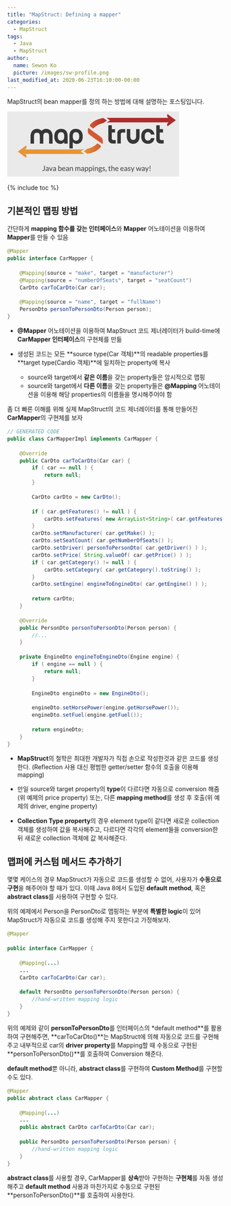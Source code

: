 ```yaml
---
title: "MapStruct: Defining a mapper"
categories:
  - MapStruct
tags:
  - Java
  - MapStruct
author:
  name: Sewon Ko
  picture: /images/sw-profile.png
last_modified_at: 2020-06-23T16:10:00-00:00
---
```


MapStruct의 bean mapper를 정의 하는 방법에 대해 설명하는 포스팅입니다.

![logo](/images/map-struct-logo.png)

{% include toc %}

## 기본적인 맵핑 방법

간단하게 **mapping 함수를 갖는 인터페이스**와 **Mapper** 어노테이션을 이용하여 **Mapper**를 만들 수 있음

```java
@Mapper
public interface CarMapper {

    @Mapping(source = "make", target = "manufacturer")
    @Mapping(source = "numberOfSeats", target = "seatCount")
    CarDto carToCarDto(Car car);

    @Mapping(source = "name", target = "fullName")
    PersonDto personToPersonDto(Person person);
}
```

- **@Mapper** 어노테이션을 이용하여 MapStruct 코드 제너레이터가 build-time에 **CarMapper 인터페이스**의 구현체를 만듦

- 생성된 코드는 모든 **source type(Car 객체)**의 readable properties를 **target type(Cardio 객체)**에 일치하는 property에 복사
    - source와 target에서 **같은 이름**을 갖는 property들은 암시적으로 맵핑
    - source와 target에서 **다른 이름**을 갖는 property들은 **@Mapping** 어노테이션을 이용해 해당 properties의 이름들을 명시해주어야 함

좀 더 빠른 이해를 위해 실제 MapStruct의 코드 제너레이터를 통해 만들어진 **CarMapper**의 구현체를 보자

```java
// GENERATED CODE
public class CarMapperImpl implements CarMapper {
  
    @Override
    public CarDto carToCarDto(Car car) {
        if ( car == null ) {
            return null;
        }

        CarDto carDto = new CarDto();

        if ( car.getFeatures() != null ) {
            carDto.setFeatures( new ArrayList<String>( car.getFeatures() ) );
        }
        carDto.setManufacturer( car.getMake() );
        carDto.setSeatCount( car.getNumberOfSeats() );
        carDto.setDriver( personToPersonDto( car.getDriver() ) );
        carDto.setPrice( String.valueOf( car.getPrice() ) );
        if ( car.getCategory() != null ) {
            carDto.setCategory( car.getCategory().toString() );
        }
        carDto.setEngine( engineToEngineDto( car.getEngine() ) );

        return carDto;
    }

    @Override
    public PersonDto personToPersonDto(Person person) {
        //...
    }

    private EngineDto engineToEngineDto(Engine engine) {
        if ( engine == null ) {
            return null;
        }

        EngineDto engineDto = new EngineDto();

        engineDto.setHorsePower(engine.getHorsePower());
        engineDto.setFuel(engine.getFuel());

        return engineDto;
    }
}
```

- **MapStruct**의 철학은 최대한 개발자가 직접 손으로 작성한것과 같은 코드를 생성한다. (Reflection 사용 대신 평범한 getter/setter 함수의 호출을 이용해 mapping)

- 만일 source와 target property의 **type**이 다르다면 자동으로 conversion 해줌(위 예제의 price property) 또는, 다른 **mapping method**를 생성 후 호출(위 예제의 driver, engine property)

- **Collection Type property**의 경우 element type이 같다면 새로운 collection 객체를 생성하여 값을 복사해주고, 다르다면 각각의 element들을 conversion한 뒤 새로운 collection 객체에 값 복사해준다.

## 맵퍼에 커스텀 메서드 추가하기

몇몇 케이스의 경우 MapStruct가 자동으로 코드를 생성할 수 없어, 사용자가 **수동으로 구현**을 해주어야 할 때가 있다. 이때 Java 8에서 도입된 **default method**, 혹은 **abstract class**를 사용하여 구현할 수 있다.

위의 예제에서 Person을 PersonDto로 맵핑하는 부분에 **특별한 logic**이 있어 MapStruct가 자동으로 코드를 생성해 주지 못한다고 가정해보자.

```java
@Mapper

public interface CarMapper {

    @Mapping(...)
    ...
    CarDto carToCarDto(Car car);

    default PersonDto personToPersonDto(Person person) {
        //hand-written mapping logic
    }
}
```

위의 예제와 같이 **personToPersonDto**를 인터페이스의 *default method**를 활용하여 구현해주면, **carToCarDto()**는 MapStruct에 의해 자동으로 코드를 구현해주고 내부적으로 car의 **driver property**를 Mapping할 때 수동으로 구현된 **personToPersonDto()**를 호출하여 Conversion 해준다.    

**default method**뿐 아니라, **abstract class**를 구현하여 **Custom Method**를 구현할 수도 있다.

```java
@Mapper
public abstract class CarMapper {

    @Mapping(...)
    ...
    public abstract CarDto carToCarDto(Car car);

    public PersonDto personToPersonDto(Person person) {
        //hand-written mapping logic
    }
}
```

**abstract class**를 사용할 경우, CarMapper를 **상속**받아 구현하는 **구현체**를 자동 생성해주고 **default method** 사용과 마찬가지로 수동으로 구현된 **personToPersonDto()**를 호출하여 사용한다.
